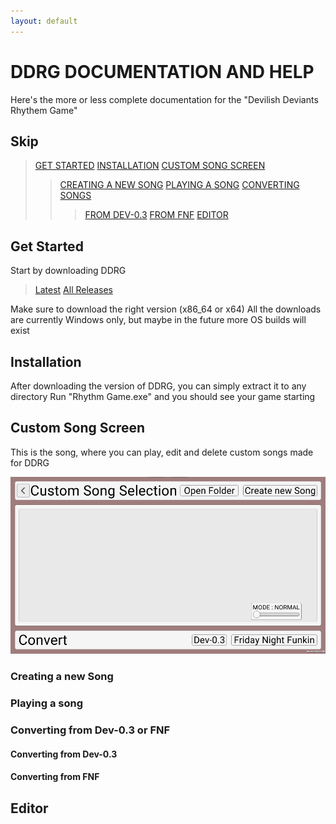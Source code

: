 ```yaml
---
layout: default
---
```


# DDRG DOCUMENTATION AND HELP

Here's the more or less complete documentation for the "Devilish Deviants Rhythem Game"

## Skip
> [GET STARTED](#Get%20Started)
> [INSTALLATION](#Installation)
> [CUSTOM SONG SCREEN](#Custom%20Song%20Screen)
> > [CREATING A NEW SONG](#Creating%20a%20new%20Song)
> > [PLAYING A SONG](#Playing%20a%20song)
> > [CONVERTING SONGS](#Converting%20from%20Dev-0.3%20or%20FNF)
> > > [FROM DEV-0.3](#Converting%20from%20Dev-0.3)
> > > [FROM FNF](#Converting%20from%20FNF)
> [EDITOR](#Editor)

## Get Started

Start by downloading DDRG

> [Latest](https://github.com/Andreas010/DDRG/releases/latest)
> [All Releases](https://github.com/Andreas010/DDRG/releases)

Make sure to download the right version (x86_64 or x64)
All the downloads are currently Windows only, but maybe in the future more OS builds will exist

## Installation

After downloading the version of DDRG, you can simply extract it to any directory
Run "Rhythm Game.exe" and you should see your game starting

## Custom Song Screen

This is the song, where you can play, edit and delete custom songs made for DDRG

![CSM_Preview](./assets/CSM_Preview.png)

### Creating a new Song

### Playing a song

### Converting from Dev-0.3 or FNF

#### Converting from Dev-0.3

#### Converting from FNF

## Editor